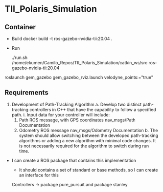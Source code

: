 # TII_Polaris_Simulation

## Container
- Build
docker build -t ros-gazebo-nvidia-tii:20.04 .

- Run

    ./run.sh /home/ekumen/Camilo_Repos/TII_Polaris_Simulation/catkin_ws/src ros-gazebo-nvidia-tii:20.04


roslaunch gem_gazebo gem_gazebo_rviz.launch velodyne_points:="true"

## Requirements
1. Development of Path-Tracking Algorithm
  a. Develop two distinct path-tracking controllers in C++ that have the capability to follow a specified path.
    i. Input data for your controller will include:
      1. Path ROS message, with GPS coordinates nav_msgs/Path Documentation
    2. Odometry ROS message nav_msgs/Odometry Documentation
  b. The system should allow switching between the developed path-tracking algorithms or adding a new algorithm with minimal code
  changes. It is not necessarily required for the algorithm to switch during run time.

- I can create a ROS package that contains this implementation
  - It should contains a set of standard or base methods, so I can create an interface for this

  Controllers -> package pure_pursuit and package stanley